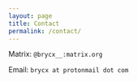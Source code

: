```yaml
---
layout: page
title: Contact
permalink: /contact/
---
```


Matrix: `@brycx__:matrix.org`

Email: `brycx at protonmail dot com`